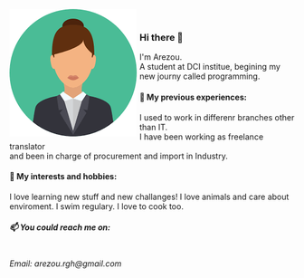 

<!--
**ArezouRa/ArezouRa** is a ✨ _special_ ✨ repository because its `README.md` (this file) appears on your GitHub profile.

Here are some ideas to get you started:

- 🔭 I’m currently working on ...
- 🌱 I’m currently learning ...
- 👯 I’m looking to collaborate on ...
- 🤔 I’m looking for help with ...
- 💬 Ask me about ...
- 📫 How to reach me: ...
- 😄 Pronouns: ...
- ⚡ Fun fact: ...
-->

<img src="1.png"
     alt="Avatar"
     style="float: left; margin-right: 5px;" />

<br>



### Hi there 👋
I'm Arezou. <br>
A student at DCI institue, begining my new journy called programming.

#### 🔭 My previous experiences:

I used to work in differenr branches other than IT. <br>I have been working as freelance translator<br> and  been in charge of procurement and import in Industry. 

#### 🌱 My interests and hobbies:
I love learning new stuff and new challanges!
I love animals and care about enviroment. 
I swim regulary.
I love to cook too. 

##### 📫 You could reach me on:
<br>
<i>Email: arezou.rgh@gmail.com</i>

